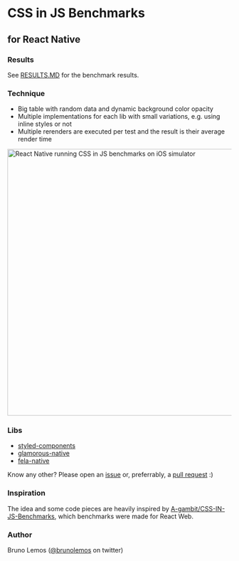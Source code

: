 # CSS in JS Benchmarks
## for React Native


### Results

See [RESULTS.MD](RESULTS.MD) for the benchmark results.


### Technique

- Big table with random data and dynamic background color opacity
- Multiple implementations for each lib with small variations, e.g. using inline styles or not
- Multiple rerenders are executed per test and the result is their average render time

<img alt="React Native running CSS in JS benchmarks on iOS simulator" src="https://user-images.githubusercontent.com/619186/32977849-f75936a6-cc1c-11e7-92fc-10d31e0c4b67.gif" height="600" />

### Libs

- [styled-components](https://github.com/styled-components/styled-components)
- [glamorous-native](https://github.com/robinpowered/glamorous-native)
- [fela-native](https://github.com/rofrischmann/fela/tree/master/packages/fela-native)

Know any other? Please open an [issue](https://github.com/brunolemos/react-native-css-in-js-benchmarks/issues) or, preferrably, a [pull request](https://github.com/brunolemos/react-native-css-in-js-benchmarks/pulls) :)


### Inspiration

The idea and some code pieces are heavily inspired by [A-gambit/CSS-IN-JS-Benchmarks](https://github.com/A-gambit/CSS-IN-JS-Benchmarks), which benchmarks were made for React Web.


### Author

Bruno Lemos ([@brunolemos](https://twitter.com/brunolemos) on twitter)
